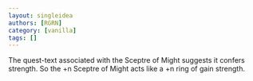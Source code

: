 ```yaml
---
layout: singleidea
authors: [RGRN]
category: [vanilla]
tags: []
---
```

The quest-text associated with the Sceptre of Might suggests it confers strength. So the +n Sceptre of Might acts like a +n ring of gain strength.
